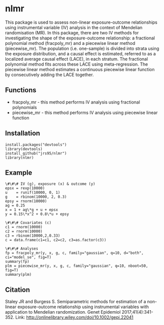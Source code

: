 # nlmr
This package is used to assess non-linear exposure-outcome relationships using instrumental variable (IV) analysis in the context of Mendelian randomisation (MR). In this package, there are two IV methods for investigating the shape of the exposure-outcome relationship: a fractional polynomial method (fracpoly_mr) and a piecewise linear method (piecewise_mr). The population (i.e. one-sample) is divided into strata using the exposure distribution, and a causal effect is estimated, referred to as a localized average causal effect (LACE), in each stratum. The fractional polynomial method fits across these LACE using meta-regression. The piecewise linear method estimates a continuous piecewise linear function by consecutively adding the LACE together. 

## Functions
* fracpoly_mr - this method performs IV analysis using fractional polynomials 
* piecewise_mr - this method performs IV analysis using piecewise linear function

## Installation
```
install.packages("devtools")
library(devtools) 
install_github("jrs95/nlmr")
library(nlmr)
```

## Example
```
\#\#\# IV (g), exposure (x) & outcome (y)  
epsx = rexp(10000)  
u    = runif(10000, 0, 1)  
g    = rbinom(10000, 2, 0.3)  
epsy = rnorm(10000)  
ag = 0.25  
x = 1 + ag\*g + u + epsx  
y = 0.15\*x^2 + 0.8\*u + epsy 

\#\#\# Covariates (c)  
c1 = rnorm(10000)  
c2 = rnorm(10000)  
c3 = rbinom(10000,2,0.33)  
c = data.frame(c1=c1, c2=c2, c3=as.factor(c3))  

\#\#\# Analyses  
fp = fracpoly_mr(y, x, g, c, family="gaussian", q=10, d="both", ci="model_se", fig=T)  
summary(fp)  
plm = piecewise_mr(y, x, g, c, family="gaussian", q=10, nboot=50, fig=T)  
summary(plm)
```

## Citation 
Staley JR and Burgess S. Semiparametric methods for estimation of a non-linear exposure-outcome relationship using instrumental variables with application to Mendelian randomization. Genet Epidemiol 2017;41(4):341-352. Link: http://onlinelibrary.wiley.com/doi/10.1002/gepi.22041
